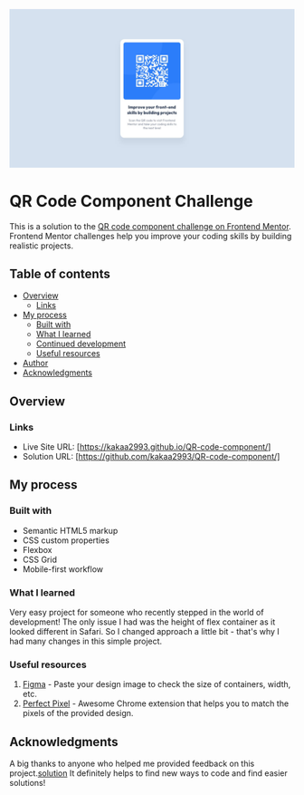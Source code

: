 
![](./images/desktop-design.jpg)

#  QR Code Component Challenge
This is a solution to the [QR code component challenge on Frontend Mentor](https://www.frontendmentor.io/challenges/qr-code-component-iux_sIO_H). Frontend Mentor challenges help you improve your coding skills by building realistic projects. 

## Table of contents

- [Overview](#overview)
  - [Links](#links)
- [My process](#my-process)
  - [Built with](#built-with)
  - [What I learned](#what-i-learned)
  - [Continued development](#continued-development)
  - [Useful resources](#useful-resources)
- [Author](#author)
- [Acknowledgments](#acknowledgments)

## Overview



### Links

- Live Site URL:  [https://kakaa2993.github.io/QR-code-component/]
- Solution URL:  [https://github.com/kakaa2993/QR-code-component/]

## My process

### Built with

- Semantic HTML5 markup
- CSS custom properties
- Flexbox
- CSS Grid
- Mobile-first workflow


### What I learned

Very easy project for someone who recently stepped in the world of development! The only issue I had was the height of flex container as it looked different in Safari. So I changed approach a little bit - that's why I had many changes in this simple project.


### Useful resources

1. <a href="https://www.figma.com/">Figma</a> - Paste your design image to check the size of containers, width, etc.
2. <a href="https://chrome.google.com/webstore/detail/perfectpixel-by-welldonec/dkaagdgjmgdmbnecmcefdhjekcoceebi">Perfect Pixel</a> - Awesome Chrome extension that helps you to match the pixels of the provided design.


## Acknowledgments

A big thanks to anyone who helped me provided feedback on this project.<a href="https://www.frontendmentor.io/solutions/html-and-css-only-ITTuS1WuDT">solution</a>
It definitely helps to find new ways to code and find easier solutions! 
